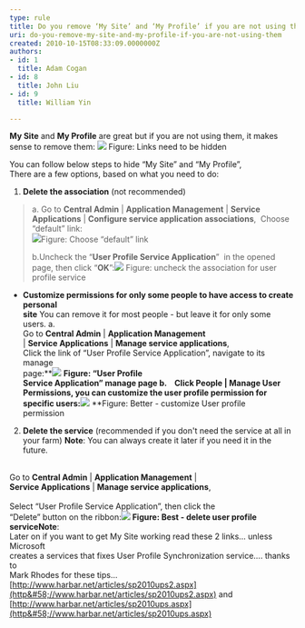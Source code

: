 ```yaml
---
type: rule
title: Do you remove ‘My Site’ and ‘My Profile’ if you are not using them?
uri: do-you-remove-my-site-and-my-profile-if-you-are-not-using-them
created: 2010-10-15T08:33:09.0000000Z
authors:
- id: 1
  title: Adam Cogan
- id: 8
  title: John Liu
- id: 9
  title: William Yin

---
```



**My Site** and **My Profile** are great but if you are not using them, it makes sense to remove them:
![](/Standards/SoftwareDevelopment/RulesToBetterSharePoint/PublishingImages/LinksNeedToBeRemove.png) Figure: Links need to be hidden


You can follow below steps to hide “My Site” and “My Profile”,
<br>There are a few options, based on what you need to do:


1. **Delete the association** (not recommended)<br>    

> a. Go to **Central Admin**     | **Application Management** | **Service Applications**     | **Configure service application associations**, 
>      Choose “default” link:     
> ![](/Standards/SoftwareDevelopment/RulesToBetterSharePoint/PublishingImages/RemoveAssociation.png)Figure: Choose “default” link
> 
> b.Uncheck the “**User Profile Service Application**”  in the     opened page, then click “**OK**”:![](/Standards/SoftwareDevelopment/RulesToBetterSharePoint/PublishingImages/RemoveAssociation2.png)
> Figure: uncheck the association for user<br>    profile service
- **Customize permissions for only some people to have access to create personal<br>    site**    You can remove it for most people - but leave it for only some users.
    a.   <br>    Go to **Central Admin** | **Application Management**<br>    | **Service Applications** | **Manage service applications**,
<br>    Click the link of “User Profile Service Application”, navigate to its manage<br>    page:**![](/Standards/SoftwareDevelopment/RulesToBetterSharePoint/PublishingImages/UserProfileServiceManagePage.png)
**Figure: “User Profile<br>    Service Application” manage page
    b.    Click     **People** | **Manage User Permissions**, you can     customize the user profile permission for specific users:**![](/Standards/SoftwareDevelopment/RulesToBetterSharePoint/PublishingImages/CustomUserProfileServicePermission.png)
**Figure: Better - customize User profile<br>    permission
2. **Delete the service** (recommended if you don't need the service at all in your farm)
**Note**: You can always create it later if you need it in the<br>    future.

<br>    Go to **Central Admin** | **Application Management** |<br>    **Service Applications** | **Manage service applications**,<br>    
    Select “User Profile Service Application”, then click the<br>    “Delete” button on the ribbon:**![](/Standards/SoftwareDevelopment/RulesToBetterSharePoint/PublishingImages/DeleteUserProfileService.png)
**Figure: Best - delete user profile<br>    service**Note**:<br>    Later on if you want to get My Site working read these 2 links… unless Microsoft<br>    creates a services that fixes User Profile Synchronization service…. thanks to<br>    Mark Rhodes for these tips…
[http://www.harbar.net/articles/sp2010ups2.aspx](http&#58;//www.harbar.net/articles/sp2010ups2.aspx)    and [http://www.harbar.net/articles/sp2010ups.aspx](http&#58;//www.harbar.net/articles/sp2010ups.aspx)






